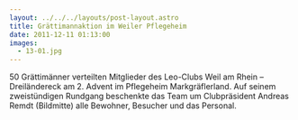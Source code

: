 ```yaml
---
layout: ../../../layouts/post-layout.astro
title: Grättimannaktion im Weiler Pflegeheim
date: 2011-12-11 01:13:00
images:
  - 13-01.jpg
---
```


50 Grättimänner verteilten Mitglieder des Leo-Clubs Weil am Rhein – Dreiländereck am 2. Advent im Pflegeheim Markgräflerland. Auf seinem zweistündigen Rundgang beschenkte das Team um Clubpräsident Andreas Remdt (Bildmitte) alle Bewohner, Besucher und das Personal.
